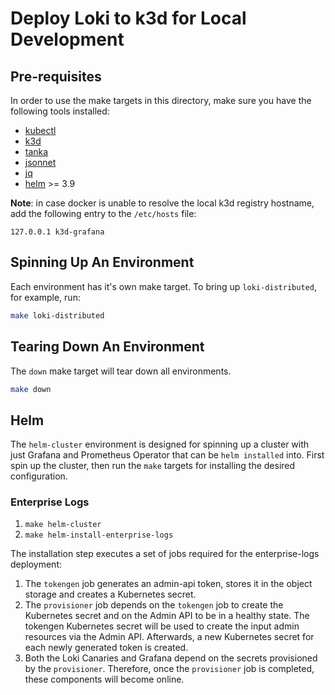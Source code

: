 # Deploy Loki to k3d for Local Development

## Pre-requisites

In order to use the make targets in this directory, make sure you have the following tools installed:

- [kubectl](https://kubernetes.io/docs/tasks/tools/)
- [k3d](https://k3d.io/v4.4.8/)
- [tanka](https://github.com/grafana/tanka)
- [jsonnet](https://jsonnet.org/)
- [jq](https://stedolan.github.io/jq/)
- [helm](https://helm.sh/docs/intro/install/) >= 3.9

**Note**: in case docker is unable to resolve the local k3d registry hostname, add the following entry to the `/etc/hosts` file:

```
127.0.0.1 k3d-grafana
```

## Spinning Up An Environment

Each environment has it's own make target. To bring up `loki-distributed`, for example, run:

```bash
make loki-distributed
```

## Tearing Down An Environment

The `down` make target will tear down all environments.

```bash
make down
```

## Helm

The `helm-cluster` environment is designed for spinning up a cluster with just Grafana and Prometheus Operator that can be `helm installed` into. First spin up the cluster, then run the `make` targets for installing the desired configuration.

### Enterprise Logs

1. `make helm-cluster`
1. `make helm-install-enterprise-logs`

The installation step executes a set of jobs required for the enterprise-logs deployment:
1) The `tokengen` job generates an admin-api token, stores it in the object storage and creates a Kubernetes secret.
1) The `provisioner` job depends on the `tokengen` job to create the Kubernetes secret and on the Admin API to be in a healthy state.
The tokengen Kubernetes secret will be used to create the input admin resources via the Admin API.
Afterwards, a new Kubernetes secret for each newly generated token is created.
1) Both the Loki Canaries and Grafana depend on the secrets provisioned by the `provisioner`. 
Therefore, once the `provisioner` job is completed, these components will become online.
